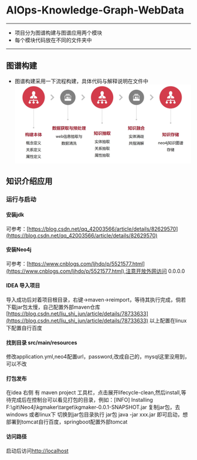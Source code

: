 # AIOps-Knowledge-Graph-WebData
***
- 项目分为图谱构建与图谱应用两个模块
- 每个模块代码放在不同的文件夹中
***
## 图谱构建
- 图谱构建采用一下流程构建，具体代码与解释说明在文件中
![](./images/knowledgemap.jpg)
## 知识介绍应用
### 运行与启动
#### 安装jdk
可参考：[https://blog.csdn.net/qq_42003566/article/details/82629570](https://blog.csdn.net/qq_42003566/article/details/82629570)
#### 安装Neo4j
可参考：[https://www.cnblogs.com/ljhdo/p/5521577.html](https://www.cnblogs.com/ljhdo/p/5521577.html),注意开放外网访问  0.0.0.0
#### IDEA 导入项目 
导入成功后对着项目根目录，右键->maven->reimport，等待其执行完成，倘若下载jar包太慢，自己配置外部maven仓库[https://blog.csdn.net/liu_shi_jun/article/details/78733633](https://blog.csdn.net/liu_shi_jun/article/details/78733633)
以上配置在linux下配置自行百度
#### 找到目录 src/main/resources  
修改application.yml,neo4配置url，password,改成自己的，mysql这里没用到，可以不改
#### 打包发布  
在idea 右侧 有 maven project 工具栏，点击展开lifecycle-clean,然后install,等待完成后在控制台可以看见打包的目录，例如：[INFO] Installing F:\git\Neo4j\kgmaker\target\kgmaker-0.0.1-SNAPSHOT.jar 复制jar包，去windows  或者linux下 切换到jar包目录执行  jar包   java -jar xxx.jar  即可启动，想部署到tomcat自行百度，springboot配置外部tomcat
#### 访问路径
启动后访问[http://localhost](http://localhost) 
